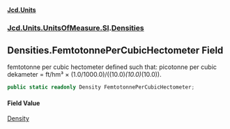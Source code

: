 #### [Jcd.Units](index.md 'index')

### [Jcd.Units.UnitsOfMeasure.SI](Jcd.Units.UnitsOfMeasure.SI.md 'Jcd.Units.UnitsOfMeasure.SI').[Densities](Densities.md 'Jcd.Units.UnitsOfMeasure.SI.Densities')

## Densities.FemtotonnePerCubicHectometer Field

femtotonne per cubic hectometer defined such that: picotonne per cubic dekameter = ft/hm³ ×
(1.0/1000.0)/((10.0)*(10.0)*(10.0)).

```csharp
public static readonly Density FemtotonnePerCubicHectometer;
```

#### Field Value

[Density](Density.md 'Jcd.Units.UnitTypes.Density')